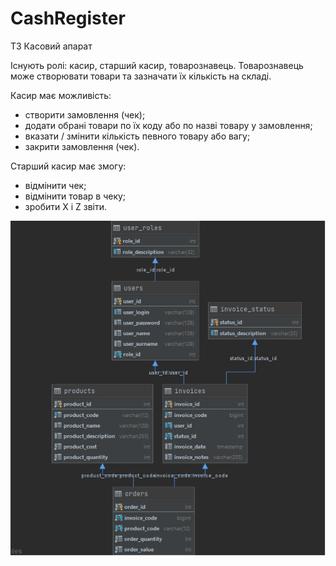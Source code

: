 # CashRegister
ТЗ
Касовий апарат

Існують ролі: касир, старший касир, товарознавець.
Товарознавець може створювати товари та зазначати їх кількість на складі.

Касир має можливість:
- створити замовлення (чек);
- додати обрані товари по їх коду або по назві товару у замовлення;
- вказати / змінити кількість певного товару або вагу;
- закрити замовлення (чек).

Старший касир має змогу:
- відмінити чек;
- відмінити товар в чеку;
- зробити  X і Z звіти. 

![](DBSchema.png)
